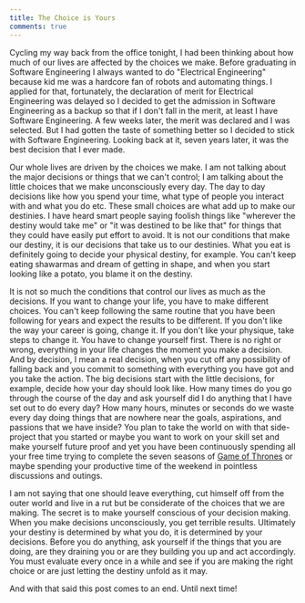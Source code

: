 ```yaml
---
title: The Choice is Yours
comments: true
---
```


Cycling my way back from the office tonight, I had been thinking about how much of our lives are affected by the choices we make. Before graduating in Software Engineering I always wanted to do "Electrical Engineering" because kid me was a hardcore fan of robots and automating things. I applied for that, fortunately, the declaration of merit for Electrical Engineering was delayed so I decided to get the admission in Software Engineering as a backup so that if I don't fall in the merit, at least I have Software Engineering. A few weeks later, the merit was declared and I was selected. But I had gotten the taste of something better so I decided to stick with Software Engineering. Looking back at it, seven years later, it was the best decision that I ever made.

Our whole lives are driven by the choices we make. I am not talking about the major decisions or things that we can't control; I am talking about the little choices that we make unconsciously every day. The day to day decisions like how you spend your time, what type of people you interact with and what you do etc. These small choices are what add up to make our destinies. I have heard smart people saying foolish things like "wherever the destiny would take me" or "it was destined to be like that" for things that they could have easily put effort to avoid. It is not our conditions that make our destiny, it is our decisions that take us to our destinies. What you eat is definitely going to decide your physical destiny, for example. You can't keep eating shawarmas and dream of getting in shape, and when you start looking like a potato, you blame it on the destiny. 

It is not so much the conditions that control our lives as much as the decisions. If you want to change your life, you have to make different choices. You can't keep following the same routine that you have been following for years and expect the results to be different. If you don't like the way your career is going, change it. If you don't like your physique, take steps to change it. You have to change yourself first. There is no right or wrong, everything in your life changes the moment you make a decision. And by decision, I mean a real decision, when you cut off any possibility of falling back and you commit to something with everything you have got and you take the action. The big decisions start with the little decisions, for example, decide how your day should look like. How many times do you go through the course of the day and ask yourself did I do anything that I have set out to do every day? How many hours, minutes or seconds do we waste every day doing things that are nowhere near the goals, aspirations, and passions that we have inside? You plan to take the world on with that side-project that you started or maybe you want to work on your skill set and make yourself future proof and yet you have been continuously spending all your free time trying to complete the seven seasons of [Game of Thrones](http://www.imdb.com/title/tt0944947/) or maybe spending your productive time of the weekend in pointless discussions and outings. 

I am not saying that one should leave everything, cut himself off from the outer world and live in a rut but be considerate of the choices that we are making. The secret is to make yourself conscious of your decision making. When you make decisions unconsciously, you get terrible results. Ultimately your destiny is determined by what you do, it is determined by your decisions. Before you do anything, ask yourself if the things that you are doing, are they draining you or are they building you up and act accordingly. You must evaluate every once in a while and see if you are making the right choice or are just letting the destiny unfold as it may. 

And with that said this post comes to an end. Until next time!

